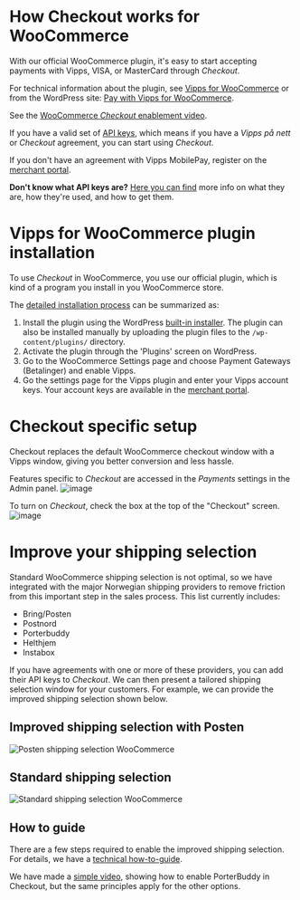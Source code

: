 <!-- START_METADATA
---
title: "How it works: WooCommerce"
sidebar_position: 12
---
END_METADATA -->

# How Checkout works for WooCommerce

With our official WooCommerce plugin, it's easy to start accepting payments with Vipps, VISA, or MasterCard through *Checkout*.

For technical information about the plugin, see
[Vipps for WooCommerce](https://developer.vippsmobilepay.com/docs/plugins-ext/woocommerce/) or 
from the WordPress site: [Pay with Vipps for WooCommerce](https://wordpress.org/plugins/woo-vipps/).



<!-- START_HIDDEN_IN_GITHUB

<iframe width="100%" height="500" src="https://www.youtube-nocookie.com/embed/86RSKuQ5GME" title="YouTube video player" frameborder="0" allow="accelerometer; autoplay; clipboard-write; encrypted-media; gyroscope; picture-in-picture; web-share; fullscreen"></iframe>

END_HIDDEN_IN_GITHUB -->

<!-- START_COMMENT -->
See the [WooCommerce *Checkout* enablement video](https://www.youtube.com/watch?v=86RSKuQ5GME).
<!-- END_COMMENT -->

If you have a valid set of [API keys](https://developer.vippsmobilepay.com/docs/knowledge-base/api-keys/), which means if you have a *Vipps på nett* or *Checkout* agreement, you can start using *Checkout*.

If you don't have an agreement with Vipps MobilePay, register on the [merchant portal](https://portal.vipps.no/register/vippscheckout).

**Don't know what API keys are?** [Here you can find](https://developer.vippsmobilepay.com/docs/knowledge-base/api-keys/) more info on what they are, how they're used, and how to get them.

# Vipps for WooCommerce plugin installation

To use *Checkout* in WooCommerce, you use our official plugin, which is kind of a program you install in you WooCommerce store.

The [detailed installation process](https://developer.vippsmobilepay.com/docs/plugins-ext/woocommerce/#installation) can be summarized as:

1. Install the plugin using the WordPress [built-in installer](https://codex.wordpress.org/Managing_Plugins#Installing_Plugins). The plugin can also be installed manually by uploading the plugin files to the `/wp-content/plugins/` directory.
2. Activate the plugin through the 'Plugins' screen on WordPress.
3. Go to the WooCommerce Settings page and choose Payment Gateways (Betalinger) and enable Vipps.
4. Go the settings page for the Vipps plugin and enter your Vipps account keys. Your account keys are available in the [merchant portal](https://portal.vipps.no).

# Checkout specific setup

Checkout replaces the default WooCommerce checkout window with a Vipps window, giving you better conversion and less hassle.

Features specific to *Checkout* are accessed in the *Payments* settings in the Admin panel.
![image](https://user-images.githubusercontent.com/25223283/226337801-7561a625-4ad5-4a68-aa56-96a6c1bcaf68.png)

To turn on *Checkout*, check the box at the top of the "Checkout" screen.
![image](https://user-images.githubusercontent.com/25223283/226338565-250873b7-ff9d-449a-8b7e-ce7392441a2c.png)

# Improve your shipping selection

Standard WooCommerce shipping selection is not optimal, so we have integrated with the major Norwegian shipping providers to remove friction from this important step in the sales process. This list currently includes:

* Bring/Posten
* Postnord
* Porterbuddy
* Helthjem
* Instabox

If you have agreements with one or more of these providers, you can add their API keys to *Checkout*. We can then present a tailored shipping selection window for your customers. For example, we can provide the improved shipping selection shown below.

## Improved shipping selection with Posten

![Posten shipping selection WooCommerce](https://user-images.githubusercontent.com/25223283/226342343-479fb87c-6f4c-4557-8b77-bafd6c36eac7.gif)

## Standard shipping selection

![Standard shipping selection WooCommerce](https://user-images.githubusercontent.com/25223283/226344800-09395fc7-b1d8-4db3-8815-1d3a71e0a9ab.gif)

## How to guide

There are a few steps required to enable the improved shipping selection. For details, we have a [technical how-to-guide](https://developer.vippsmobilepay.com/docs/APIs/checkout-api/vipps-checkout-how-it-works-shipping).

We have made a [simple video](https://www.youtube.com/watch?v=f4NVq4A73UA), showing how to enable PorterBuddy in Checkout, but the same principles apply for the other options.

<!-- START_HIDDEN_IN_GITHUB

<iframe width="100%" height="500" src="https://www.youtube-nocookie.com/embed/f4NVq4A73UA" title="YouTube video player" frameborder="0" allow="accelerometer; autoplay; clipboard-write; encrypted-media; gyroscope; picture-in-picture; web-share; fullscreen"></iframe>

END_HIDDEN_IN_GITHUB -->
